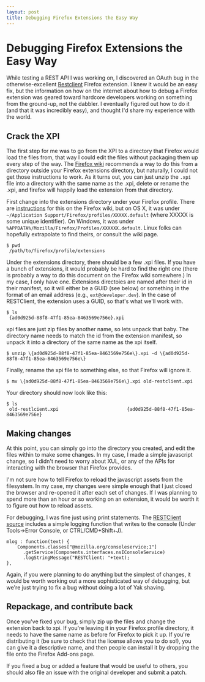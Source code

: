 ```yaml
---
layout: post
title: Debugging Firefox Extensions the Easy Way
---
```


# Debugging Firefox Extensions the Easy Way

While testing a REST API I was working on, I discovered an OAuth bug in the otherwise-excellent [Restclient][restclient] Firefox extension. I knew it would be an easy fix, but the information on how on the internet about how to debug a Firefox extension was geared toward hardcore developers working on something from the ground-up, not the dabbler. I eventually figured out how to do it (and that it was incredibly easy), and  thought I'd share my experience with the world. 	

## Crack the XPI

The first step for me was to go from the XPI to a directory that Firefox would load the files from, that way I could edit the files without packaging them up every step of the way. The [Firefox wiki][getting_started] recommends a way to do this from a directory outside your Firefox extensions directory, but naturally, I could not get those instructions to work. As it turns out, you can just unzip the `.xpi` file into a directory with the same name as the .xpi, delete or rename the .xpi, and firefox will happily load the extension from that directory.

First change into the extensions directory under your Firefox profile. There are [instructions][finding_profile] for this on the Firefox wiki, but on OS X, it was under `~/Application Support/Firefox/profiles/XXXXX.default` (where XXXXX is some unique identifier). On Windows, it was under `%APPDATA%/Mozilla/Firefox/Profiles/XXXXXX.default`. Linux folks can hopefully extrapolate to find theirs, or consult the wiki page.

    $ pwd
     /path/to/firefox/profile/extensions

Under the extensions directory, there should be a few .xpi files. If you have a bunch of extensions, it would probably be hard to find the right one (there is probably a way to do this document on the Firefox wiki somewhere.) In my case, I only have one. Extensions directoies are named after their id in their manifest, so it will either be a GUID (see below) or something in the format of an email address (e.g., `ext@developer.dev`). In the case of RESTClient, the extension uses a GUID, so that's what we'll work with.

    $ ls 
     {ad0d925d-88f8-47f1-85ea-8463569e756e}.xpi

xpi files are just zip files by another name, so lets unpack that baby. The directory name needs to match the id from the extension manifest, so unpack it into a directory of the same name as the xpi itself.

    $ unzip \{ad0d925d-88f8-47f1-85ea-8463569e756e\}.xpi -d \{ad0d925d-88f8-47f1-85ea-8463569e756e\}

Finally, rename the xpi file to something else, so that Firefox will ignore it.

    $ mv \{ad0d925d-88f8-47f1-85ea-8463569e756e\}.xpi old-restclient.xpi

Your directory should now look like this:

    $ ls
	 old-restlcient.xpi                         {ad0d925d-88f8-47f1-85ea-8463569e756e}

## Making changes

At this point, you can simply go into the directory you created, and edit the files within to make some changes. In my case, I made a simple javascript change, so I didn't need to worry about XUL, or any of the APIs for interacting with the browser that Firefox provides.

I'm not sure how to tell Firefox to reload the javascript assets from the filesystem. In my case, my changes were simple enough that I just closed the browser and re-opened it after each set of changes. If I was planning to spend more than an hour or so working on an extension, it would be worth it to figure out how to reload assets.

For debugging, I was fine just using print statements. The [RESTClient source][rc-debug] includes a simple logging function that writes to the console (Under Tools->Error Console, or CTRL/CMD+Shift+J).

    mlog : function(text) {
        Components.classes["@mozilla.org/consoleservice;1"]
          .getService(Components.interfaces.nsIConsoleService)
          .logStringMessage("RESTClient: "+text);
    },

Again, if you were planning to do anything but the simplest of changes, it would be worth working out a more sophisticated way of debugging, but we're just trying to fix a bug without doing a lot of Yak shaving.

## Repackage, and contribute back

Once you've fixed your bug, simply zip up the files and change the extension back to xpi. If you're leaving it in your Firefox profile directory, it needs to have the same name as before for Firefox to pick it up. If you're distributing it (be sure to check that the license allows you to do so!), you can give it a descriptive name, and then people can install it by dropping the file onto the Firefox Add-ons page.

If you fixed a bug or added a feature that would be useful to others, you should also file an issue with the original developer and submit a patch. 


[restclient]: https://addons.mozilla.org/en-us/firefox/addon/restclient/
[getting_started]: https://developer.mozilla.org/en/Building_an_Extension
[finding_profile]: http://support.mozilla.com/en-US/kb/Profiles#w_how-do-i-find-my-profile
[rc-debug]: https://github.com/chao/RESTClient/blob/master/content/util.js#L5
